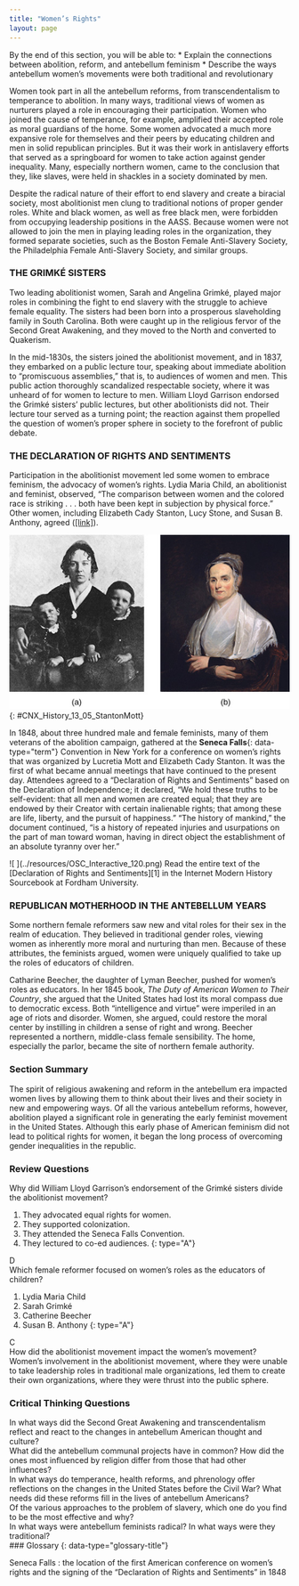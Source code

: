 ```yaml
---
title: "Women’s Rights"
layout: page
---
```



<div data-type="abstract" markdown="1">
By the end of this section, you will be able to:
* Explain the connections between abolition, reform, and antebellum feminism
* Describe the ways antebellum women’s movements were both traditional and revolutionary

</div>

Women took part in all the antebellum reforms, from transcendentalism to temperance to abolition. In many ways, traditional views of women as nurturers played a role in encouraging their participation. Women who joined the cause of temperance, for example, amplified their accepted role as moral guardians of the home. Some women advocated a much more expansive role for themselves and their peers by educating children and men in solid republican principles. But it was their work in antislavery efforts that served as a springboard for women to take action against gender inequality. Many, especially northern women, came to the conclusion that they, like slaves, were held in shackles in a society dominated by men.

Despite the radical nature of their effort to end slavery and create a biracial society, most abolitionist men clung to traditional notions of proper gender roles. White and black women, as well as free black men, were forbidden from occupying leadership positions in the AASS. Because women were not allowed to join the men in playing leading roles in the organization, they formed separate societies, such as the Boston Female Anti-Slavery Society, the Philadelphia Female Anti-Slavery Society, and similar groups.

### THE GRIMKÉ SISTERS

Two leading abolitionist women, Sarah and Angelina Grimké, played major roles in combining the fight to end slavery with the struggle to achieve female equality. The sisters had been born into a prosperous slaveholding family in South Carolina. Both were caught up in the religious fervor of the Second Great Awakening, and they moved to the North and converted to Quakerism.

In the mid-1830s, the sisters joined the abolitionist movement, and in 1837, they embarked on a public lecture tour, speaking about immediate abolition to “promiscuous assemblies,” that is, to audiences of women and men. This public action thoroughly scandalized respectable society, where it was unheard of for women to lecture to men. William Lloyd Garrison endorsed the Grimké sisters’ public lectures, but other abolitionists did not. Their lecture tour served as a turning point; the reaction against them propelled the question of women’s proper sphere in society to the forefront of public debate.

### THE DECLARATION OF RIGHTS AND SENTIMENTS

Participation in the abolitionist movement led some women to embrace feminism, the advocacy of women’s rights. Lydia Maria Child, an abolitionist and feminist, observed, “The comparison between women and the colored race is striking . . . both have been kept in subjection by physical force.” Other women, including Elizabeth Cady Stanton, Lucy Stone, and Susan B. Anthony, agreed ([\[link\]](#CNX_History_13_05_StantonMott)).

 ![Photograph (a) shows Elizabeth Cady Stanton seated with two children. Painting (b) is a portrait of Lucretia Mott.](../resources/CNX_History_13_05_StantonMott.jpg "Elizabeth Cady Stanton (a) and Lucretia Mott (b) both emerged from the abolitionist movement as strong advocates of women&#x2019;s rights."){: #CNX_History_13_05_StantonMott}

In 1848, about three hundred male and female feminists, many of them veterans of the abolition campaign, gathered at the **Seneca Falls**{: data-type="term"} Convention in New York for a conference on women’s rights that was organized by Lucretia Mott and Elizabeth Cady Stanton. It was the first of what became annual meetings that have continued to the present day. Attendees agreed to a “Declaration of Rights and Sentiments” based on the Declaration of Independence; it declared, “We hold these truths to be self-evident: that all men and women are created equal; that they are endowed by their Creator with certain inalienable rights; that among these are life, liberty, and the pursuit of happiness.” “The history of mankind,” the document continued, “is a history of repeated injuries and usurpations on the part of man toward woman, having in direct object the establishment of an absolute tyranny over her.”

<div data-type="note" data-has-label="true" class="history click-and-explore" data-label="Click and Explore" markdown="1">
<span data-type="media" data-alt=" "> ![ ](../resources/OSC_Interactive_120.png) </span>
Read the entire text of the [Declaration of Rights and Sentiments][1] in the Internet Modern History Sourcebook at Fordham University.

</div>

### REPUBLICAN MOTHERHOOD IN THE ANTEBELLUM YEARS

Some northern female reformers saw new and vital roles for their sex in the realm of education. They believed in traditional gender roles, viewing women as inherently more moral and nurturing than men. Because of these attributes, the feminists argued, women were uniquely qualified to take up the roles of educators of children.

Catharine Beecher, the daughter of Lyman Beecher, pushed for women’s roles as educators. In her 1845 book, *The Duty of American Women to Their Country*, she argued that the United States had lost its moral compass due to democratic excess. Both “intelligence and virtue” were imperiled in an age of riots and disorder. Women, she argued, could restore the moral center by instilling in children a sense of right and wrong. Beecher represented a northern, middle-class female sensibility. The home, especially the parlor, became the site of northern female authority.

### Section Summary

The spirit of religious awakening and reform in the antebellum era impacted women lives by allowing them to think about their lives and their society in new and empowering ways. Of all the various antebellum reforms, however, abolition played a significant role in generating the early feminist movement in the United States. Although this early phase of American feminism did not lead to political rights for women, it began the long process of overcoming gender inequalities in the republic.

### Review Questions

<div data-type="exercise">
<div data-type="problem" markdown="1">
Why did William Lloyd Garrison’s endorsement of the Grimké sisters divide the abolitionist movement?

1.  They advocated equal rights for women.
2.  They supported colonization.
3.  They attended the Seneca Falls Convention.
4.  They lectured to co-ed audiences.
{: type="A"}

</div>
<div data-type="solution" markdown="1">
D

</div>
</div>

<div data-type="exercise">
<div data-type="problem" markdown="1">
Which female reformer focused on women’s roles as the educators of children?

1.  Lydia Maria Child
2.  Sarah Grimké
3.  Catherine Beecher
4.  Susan B. Anthony
{: type="A"}

</div>
<div data-type="solution" markdown="1">
C

</div>
</div>

<div data-type="exercise">
<div data-type="problem" markdown="1">
How did the abolitionist movement impact the women’s movement?

</div>
<div data-type="solution" markdown="1">
Women’s involvement in the abolitionist movement, where they were unable to take leadership roles in traditional male organizations, led them to create their own organizations, where they were thrust into the public sphere.

</div>
</div>

### Critical Thinking Questions

<div data-type="exercise">
<div data-type="problem" markdown="1">
In what ways did the Second Great Awakening and transcendentalism reflect and react to the changes in antebellum American thought and culture?

</div>
</div>

<div data-type="exercise">
<div data-type="problem" markdown="1">
What did the antebellum communal projects have in common? How did the ones most influenced by religion differ from those that had other influences?

</div>
</div>

<div data-type="exercise">
<div data-type="problem" markdown="1">
In what ways do temperance, health reforms, and phrenology offer reflections on the changes in the United States before the Civil War? What needs did these reforms fill in the lives of antebellum Americans?

</div>
</div>

<div data-type="exercise">
<div data-type="problem" markdown="1">
Of the various approaches to the problem of slavery, which one do you find to be the most effective and why?

</div>
</div>

<div data-type="exercise">
<div data-type="problem" markdown="1">
In what ways were antebellum feminists radical? In what ways were they traditional?

</div>
</div>

<div data-type="glossary" markdown="1">
### Glossary
{: data-type="glossary-title"}

Seneca Falls
: the location of the first American conference on women’s rights and the signing of the “Declaration of Rights and Sentiments” in 1848

</div>



[1]: http://openstaxcollege.org/l/15SenecaFalls
